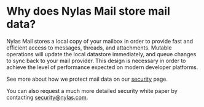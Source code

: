 <div id="container">

# Why does Nylas Mail store mail data?

Nylas Mail stores a local copy of your mailbox in order to provide fast and efficient access to messages, threads, and attachments. Mutable operations will update the local datastore immediately, and queue changes to sync back to your mail provider. This design is necessary in order to achieve the level of performance expected on modern developer platforms.

See more about how we protect mail data on our [security](https://nylas.com/security) page.

You can also request a much more detailed security white paper by contacting [security@nylas.com](mailto:security@nylas.com).

</div>

